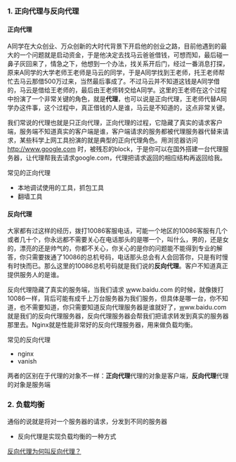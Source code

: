 ### 1. 正向代理与反向代理


#### 正向代理
A同学在大众创业、万众创新的大时代背景下开启他的创业之路，目前他遇到的最大的一个问题就是启动资金，于是他决定去找马云爸爸借钱，可想而知，最后碰一鼻子灰回来了，情急之下，他想到一个办法，找关系开后门，经过一番消息打探，原来A同学的大学老师王老师是马云的同学，于是A同学找到王老师，托王老师帮忙去马云那借500万过来，当然最后事成了。不过马云并不知道这钱是A同学借的，马云是借给王老师的，最后由王老师转交给A同学。这里的王老师在这个过程中扮演了一个非常关键的角色，就是**代理**，也可以说是正向代理，王老师代替A同学办这件事，这个过程中，真正借钱的人是谁，马云是不知道的，这点非常关键。  

<p>我们常说的代理也就是只正向代理，正向代理的过程，它隐藏了真实的请求客户端，服务端不知道真实的客户端是谁，客户端请求的服务都被代理服务器代替来请求，某些科学上网工具扮演的就是典型的正向代理角色。用浏览器访问 <a href="https://link.zhihu.com/?target=http%3A//www.google.com/" class=" wrap external" target="_blank" rel="nofollow noreferrer" data-za-detail-view-id="1043">http://www.google.com</a> 时，被残忍的block，于是你可以在国外搭建一台代理服务器，让代理帮我去请求google.com，代理把请求返回的相应结构再返回给我。</p>

 常见的正向代理
   - 本地调试使用的工具，抓包工具
   - 翻墙工具

#### 反向代理

大家都有过这样的经历，拨打10086客服电话，可能一个地区的10086客服有几个或者几十个，你永远都不需要关心在电话那头的是哪一个，叫什么，男的，还是女的，漂亮的还是帅气的，你都不关心，你关心的是你的问题能不能得到专业的解答，你只需要拨通了10086的总机号码，电话那头总会有人会回答你，只是有时慢有时快而已。那么这里的10086总机号码就是我们说的**反向代理**。客户不知道真正提供服务人的是谁。  

<p>反向代理隐藏了真实的服务端，当我们请求 <a href="https://link.zhihu.com/?target=http%3A//www.baidu.com/" class=" wrap external" target="_blank" rel="nofollow noreferrer" data-za-detail-view-id="1043">w</a>ww.baidu.com 的时候，就像拨打10086一样，背后可能有成千上万台服务器为我们服务，但具体是哪一台，你不知道，也不需要知道，你只需要知道反向代理服务器是谁就好了，<a href="https://link.zhihu.com/?target=http%3A//www.baidu.com/" class=" wrap external" target="_blank" rel="nofollow noreferrer" data-za-detail-view-id="1043">w</a>ww.baidu.com 就是我们的反向代理服务器，反向代理服务器会帮我们把请求转发到真实的服务器那里去。Nginx就是性能非常好的反向代理服务器，用来做负载均衡。</p>

常见的反向代理
- nginx
- vanish


<p>两者的区别在于代理的对象不一样：<b>正向代理</b>代理的对象是客户端，<b>反向代理</b>代理的对象是服务端</p>


### 2. 负载均衡
通俗的说就是将对一个服务器的请求，分发到不同的服务器

- 反向代理是实现负载均衡的一种方式


[反向代理为何叫反向代理？](https://www.zhihu.com/question/24723688)

